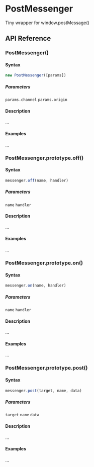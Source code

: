 # PostMessenger
Tiny wrapper for window.postMessage()


## API Reference


### PostMessenger()

#### Syntax
```js
new PostMessenger([params])
````

##### Parameters
`params.channel`
`params.origin`

#### Description
...

#### Examples
...


### PostMessenger.prototype.off()

#### Syntax
```js
messenger.off(name, handler)
````

##### Parameters
`name`
`handler`

#### Description
...

#### Examples
...


### PostMessenger.prototype.on()

#### Syntax
```js
messenger.on(name, handler)
````

##### Parameters
`name`
`handler`

#### Description
...

#### Examples
...


### PostMessenger.prototype.post()

#### Syntax
```js
messenger.post(target, name, data)
````

##### Parameters
`target`
`name`
`data`

#### Description
...

#### Examples
...
